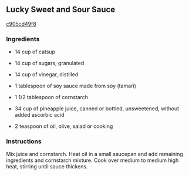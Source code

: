 ## Lucky Sweet and Sour Sauce

[c905cd49f8](http://www.food.com/recipe/lucky-sweet-and-sour-sauce-26230)

### Ingredients

 - 14 cup of catsup

 - 14 cup of sugars, granulated

 - 14 cup of vinegar, distilled

 - 1 tablespoon of soy sauce made from soy (tamari)

 - 1 1/2 tablespoon of cornstarch

 - 34 cup of pineapple juice, canned or bottled, unsweetened, without added ascorbic acid

 - 2 teaspoon of oil, olive, salad or cooking

### Instructions

Mix juice and cornstarch. Heat oil in a small saucepan and add remaining ingredients and cornstarch mixture. Cook over medium to medium high heat, stirring until sauce thickens.